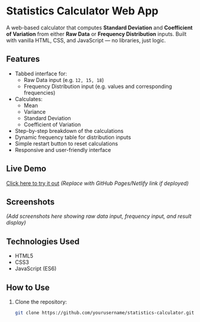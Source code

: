 # Statistics Calculator Web App

A web-based calculator that computes **Standard Deviation** and **Coefficient of Variation** from either **Raw Data** or **Frequency Distribution** inputs. Built with vanilla HTML, CSS, and JavaScript — no libraries, just logic.

## Features

- Tabbed interface for:
  - Raw Data input (e.g. `12, 15, 18`)
  - Frequency Distribution input (e.g. values and corresponding frequencies)
- Calculates:
  - Mean
  - Variance
  - Standard Deviation
  - Coefficient of Variation
- Step-by-step breakdown of the calculations
- Dynamic frequency table for distribution inputs
- Simple restart button to reset calculations
- Responsive and user-friendly interface

## Live Demo

[Click here to try it out](#) *(Replace with GitHub Pages/Netlify link if deployed)*

## Screenshots

*(Add screenshots here showing raw data input, frequency input, and result display)*

## Technologies Used

- HTML5
- CSS3
- JavaScript (ES6)

## How to Use

1. Clone the repository:
   ```bash
   git clone https://github.com/yourusername/statistics-calculator.git
